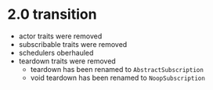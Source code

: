 # 2.0 transition

- actor traits were removed
- subscribable traits were removed
- schedulers oberhauled
- teardown traits were removed
  - teardown has been renamed to `AbstractSubscription`
  - void teardown has been renamed to `NoopSubscription`